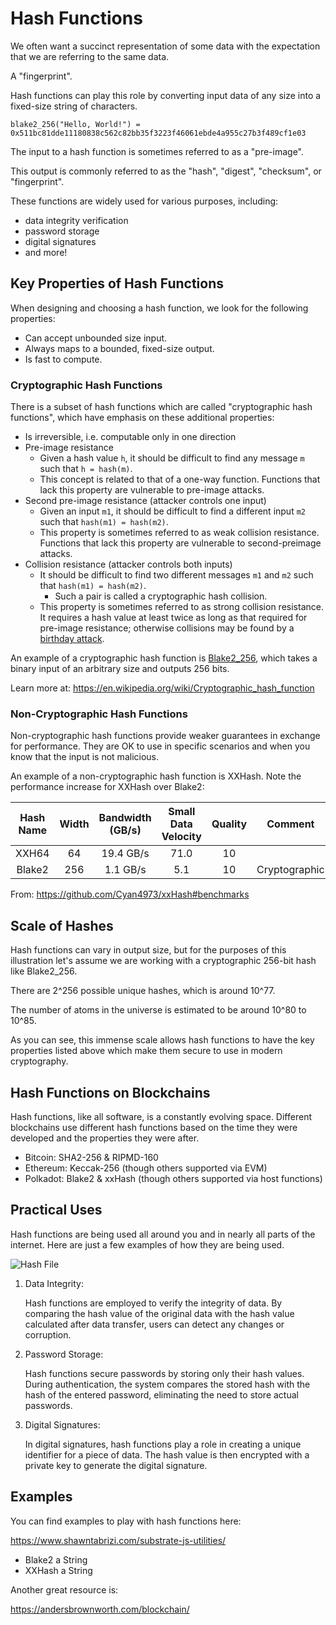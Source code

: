 # Hash Functions

We often want a succinct representation of some data with the expectation that we are referring to the same data.

A "fingerprint".

Hash functions can play this role by converting input data of any size into a fixed-size string of characters.

```text
blake2_256("Hello, World!") = 0x511bc81dde11180838c562c82bb35f3223f46061ebde4a955c27b3f489cf1e03
```

The input to a hash function is sometimes referred to as a "pre-image".

This output is commonly referred to as the "hash", "digest", "checksum", or "fingerprint".

These functions are widely used for various purposes, including:

- data integrity verification
- password storage
- digital signatures
- and more!

## Key Properties of Hash Functions

When designing and choosing a hash function, we look for the following properties:

- Can accept unbounded size input.
- Always maps to a bounded, fixed-size output.
- Is fast to compute.

### Cryptographic Hash Functions

There is a subset of hash functions which are called "cryptographic hash functions", which have emphasis on these additional properties:

- Is irreversible, i.e. computable only in one direction
- Pre-image resistance
	- Given a hash value `h`, it should be difficult to find any message `m` such that `h = hash(m)`.
	- This concept is related to that of a one-way function. Functions that lack this property are vulnerable to pre-image attacks.
- Second pre-image resistance (attacker controls one input)
	- Given an input `m1`, it should be difficult to find a different input `m2` such that `hash(m1) = hash(m2)`.
	- This property is sometimes referred to as weak collision resistance. Functions that lack this property are vulnerable to second-preimage attacks.
- Collision resistance (attacker controls both inputs)
	- It should be difficult to find two different messages `m1` and `m2` such that `hash(m1) = hash(m2)`.
		- Such a pair is called a cryptographic hash collision.
	- This property is sometimes referred to as strong collision resistance. It requires a hash value at least twice as long as that required for pre-image resistance; otherwise collisions may be found by a [birthday attack](https://en.wikipedia.org/wiki/Birthday_attack).

An example of a cryptographic hash function is [Blake2_256](https://en.wikipedia.org/wiki/BLAKE_(hash_function)), which takes a binary input of an arbitrary size and outputs 256 bits.

Learn more at: https://en.wikipedia.org/wiki/Cryptographic_hash_function

### Non-Cryptographic Hash Functions

Non-cryptographic hash functions provide weaker guarantees in exchange for performance. They are OK to use in specific scenarios and when you know that the input is not malicious.

An example of a non-cryptographic hash function is XXHash. Note the performance increase for XXHash over Blake2:

| Hash Name | Width | Bandwidth (GB/s) | Small Data Velocity | Quality |    Comment    |
|:---------:|:-----:|:----------------:|:-------------------:|:-------:|:-------------:|
| XXH64     | 64    | 19.4 GB/s        | 71.0                | 10      |               |
| Blake2    | 256   | 1.1 GB/s         | 5.1                 | 10      | Cryptographic |

From: https://github.com/Cyan4973/xxHash#benchmarks

## Scale of Hashes

Hash functions can vary in output size, but for the purposes of this illustration let's assume we are working with a cryptographic 256-bit hash like Blake2_256.

There are 2^256 possible unique hashes, which is around 10^77.

The number of atoms in the universe is estimated to be around 10^80 to 10^85.

As you can see, this immense scale allows hash functions to have the key properties listed above which make them secure to use in modern cryptography.

## Hash Functions on Blockchains

Hash functions, like all software, is a constantly evolving space. Different blockchains use different hash functions based on the time they were developed and the properties they were after.

- Bitcoin: SHA2-256 & RIPMD-160
- Ethereum: Keccak-256 (though others supported via EVM)
- Polkadot: Blake2 & xxHash (though others supported via host functions)

## Practical Uses

Hash functions are being used all around you and in nearly all parts of the internet. Here are just a few examples of how they are being used.

![Hash File](./assets/file-hash.png ':size=500')

1. Data Integrity:

	Hash functions are employed to verify the integrity of data. By comparing the hash value of the original data with the hash value calculated after data transfer, users can detect any changes or corruption.

2. Password Storage:

	Hash functions secure passwords by storing only their hash values. During authentication, the system compares the stored hash with the hash of the entered password, eliminating the need to store actual passwords.

3. Digital Signatures:

	In digital signatures, hash functions play a role in creating a unique identifier for a piece of data. The hash value is then encrypted with a private key to generate the digital signature.

## Examples

You can find examples to play with hash functions here:

https://www.shawntabrizi.com/substrate-js-utilities/

- Blake2 a String
- XXHash a String

Another great resource is:

https://andersbrownworth.com/blockchain/
